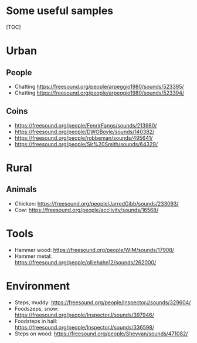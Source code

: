 # Some useful samples

[TOC]

# Urban

## People

* Chatting https://freesound.org/people/arpeggio1980/sounds/523395/
* Chatting https://freesound.org/people/arpeggio1980/sounds/523394/

## Coins

* https://freesound.org/people/FenrirFangs/sounds/213980/
* https://freesound.org/people/DWOBoyle/sounds/140382/
* https://freesound.org/people/robbeman/sounds/495641/
* https://freesound.org/people/Sir%20Smith/sounds/64329/

# Rural

## Animals

 * Chicken: https://freesound.org/people/JarredGibb/sounds/233093/
 * Cow: https://freesound.org/people/acclivity/sounds/16568/

# Tools

* Hammer wood: https://freesound.org/people/WIM/sounds/17908/ 
* Hammer metal: https://freesound.org/people/olliehahn12/sounds/262000/ 

# Environment

* Steps, muddy: https://freesound.org/people/InspectorJ/sounds/329604/ 
* Foodszeps, snow: https://freesound.org/people/InspectorJ/sounds/397946/
* Foodsteps in hall: https://freesound.org/people/InspectorJ/sounds/336598/
* Steps on wood: https://freesound.org/people/Sheyvan/sounds/471082/

